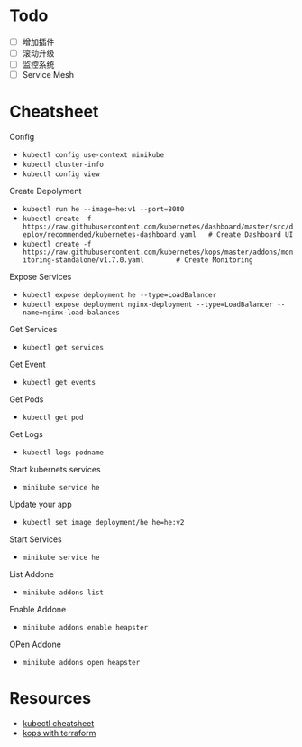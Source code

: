 # Todo

- [ ] 增加插件
- [ ] 滚动升级 
- [ ] 监控系统
- [ ] Service Mesh

# Cheatsheet

Config
* `kubectl config use-context minikube`
* `kubectl cluster-info`
* `kubectl config view`

Create Depolyment
* `kubectl run he --image=he:v1 --port=8080`
* `kubectl create -f https://raw.githubusercontent.com/kubernetes/dashboard/master/src/deploy/recommended/kubernetes-dashboard.yaml   # Create Dashboard UI `
* `kubectl create -f https://raw.githubusercontent.com/kubernetes/kops/master/addons/monitoring-standalone/v1.7.0.yaml        # Create Monitoring  `  

Expose Services
* `kubectl expose deployment he --type=LoadBalancer`
* `kubectl expose deployment nginx-deployment --type=LoadBalancer --name=nginx-load-balances`

Get Services
* `kubectl get services`

Get Event
* `kubectl get events`

Get Pods
* `kubectl get pod`

Get Logs
* `kubectl logs podname`

Start kubernets services
* `minikube service he`

Update your app
* `kubectl set image deployment/he he=he:v2`

Start Services
* `minikube service he`

List Addone
* `minikube addons list`

Enable Addone
* `minikube addons enable heapster`

OPen Addone
* `minikube addons open heapster`

# Resources
* [kubectl cheatsheet](https://kubernetes.io/docs/reference/kubectl/cheatsheet/)
* [kops with terraform](https://github.com/kubernetes/kops/blob/master/docs/terraform.md)